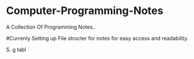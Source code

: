 # Computer-Programming-Notes
A Collection Of Programming Notes..

#Currenly Setting up File structer for notes for easy access and readability.

S. 
g tabl
